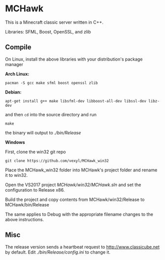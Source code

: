 # MCHawk

This is a Minecraft classic server written in C++.

Libraries: SFML, Boost, OpenSSL, and zlib

## Compile

On Linux, install the above libraries with your distribution's package manager

**Arch Linux:**

```
pacman -S gcc make sfml boost openssl zlib
```

**Debian:**

```
apt-get install g++ make libsfml-dev libboost-all-dev libssl-dev libz-dev
```

and then `cd` into the source directory and run

```
make
```

the binary will output to *./bin/Release*

**Windows**

First, clone the win32 git repo

```
git clone https://github.com/vexyl/MCHawk_win32
```

Place the MCHawk_win32 folder into MCHawk's project folder and rename it to win32.

Open the VS2017 project *MCHawk/win32/MCHawk.sln* and set the configuration to Release x86.

Build the project and copy contents from MCHawk/win32/Release to MCHawk/bin/Release

The same applies to Debug with the appropriate filename changes to the above instructions.

## Misc

The release version sends a heartbeat request to http://www.classicube.net by default. Edit *./bin/Release/config.ini* to change it.
